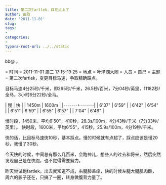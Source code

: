 ```yaml
---
title: 第二次fartlek，踩在点上了
author: 曲政
date: '2011-11-01'
slug: 
tags:
- 
categories:
- 
typora-root-url: ../../static
---
```


bb@ 。

= 时间 =
2011-11-01 周二 17:15-19:25
= 地点 =
叶泽湖大圈
= 人员 =
自己
= 主题 =
第二次fartlek，变更目标马速，争取精确踩点。

目标马速4分25秒/千米，即265秒/千米，26.5秒/百米，7分04秒/英里，11182秒/全马，3小时6分22秒/全马。

 | 慢    | 快    |
 | 1450m | 1600m |
 |-------+-------|
 | 6'37" | 6'59" |
 | 6'42" | 6'54" |
 | 6'51" | 6'59" |
 | 6'55" | 6'57" |
 | 7'04" | 6'46" |

慢时段，1450米，平均6'50"，410秒，28.3s/100m，4分43秒/千米（7分33秒/英里）。
快时段，1600米，平均6'55"，415秒，25.9s/100m，4分19秒/千米。

快的话，比目标马速快10秒，基本踩点。慢的时候就有点超了，踩点应该是慢20秒，我慢了30秒。

今天快的时候，中间总有那么几百米，会跑神儿，想些人的过去和将来，然后突然发现自己是在快跑，也不觉得需要努力。

昨天尝试跑fartlek，出去就知道不成，右腿膝盖痒，快的时候左腿大腿肌肉酸，周六的影子还在，只搞了一圈，转身做腹背力量了。